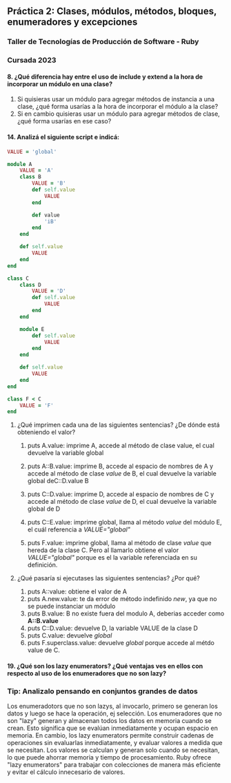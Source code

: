 ## Práctica 2: Clases, módulos, métodos, bloques, enumeradores y excepciones
### Taller de Tecnologías de Producción de Software ‑ Ruby
### Cursada 2023

#### 8. ¿Qué diferencia hay entre el uso de include y extend a la hora de incorporar un módulo en una clase?
1. Si quisieras usar un módulo para agregar métodos de instancia a una clase, ¿qué forma usarías a la hora de incorporar el módulo a la clase?
2. Si en cambio quisieras usar un módulo para agregar métodos de clase, ¿qué forma usarías en ese caso?

#### 14. Analizá el siguiente script e indicá:
```ruby
VALUE = 'global'

module A
    VALUE = 'A'
    class B
        VALUE = 'B'
        def self.value
            VALUE
        end

        def value
            'iB'
        end
    end

    def self.value
        VALUE
    end
end

class C
    class D
        VALUE = 'D'
        def self.value
            VALUE
        end
    end

    module E
        def self.value
            VALUE
        end
    end

    def self.value
        VALUE
    end
end

class F < C
    VALUE = 'F'
end
```
1. ¿Qué imprimen cada una de las siguientes sentencias? ¿De dónde está obteniendo el valor?
    1. puts A.value: imprime A, accede al método de clase value, el cual devuelve la variable global

    2. puts A::B.value: imprime B, accede al espacio de nombres de A y accede al método de clase *value* de B, el cual devuelve la variable global deC::D.value B

    3. puts C::D.value: imprime D, accede al espacio de nombres de C y accede al método de clase *value* de D, el cual devuelve la variable global de D

    4. puts C::E.value: imprime global, llama al método *value* del módulo E, el cuál referencia a *VALUE="global"*

    5. puts F.value: imprime global, llama al método de clase *value* que hereda de la clase C. Pero al llamarlo obtiene el valor *VALUE="global"* porque es el la variable referenciada en su definición. 


2. ¿Qué pasaría si ejecutases las siguientes sentencias? ¿Por qué?
    1. puts A::value: obtiene el valor de A
    2. puts A.new.value: te da error de método indefinido *new*, ya que no se puede instanciar un módulo
    3. puts B.value: B no existe fuera del modulo A, deberias acceder como **A::B.value**
    4. puts C::D.value: devuelve D, la variable VALUE de la clase D
    5. puts C.value: devuelve *global*
    6. puts F.superclass.value: devuelve *global* porque accede al métdo value de C.

#### 19. ¿Qué son los lazy enumerators? ¿Qué ventajas ves en ellos con respecto al uso de los enumeradores que no son lazy? 
### **Tip: Analizalo pensando en conjuntos grandes de datos**

Los enumeradotors que no son lazys, al invocarlo, primero se generan los datos y luego se hace la operación, ej selección. Los enumeradores que no son "lazy" generan y almacenan todos los datos en memoria cuando se crean. Esto significa que se evalúan inmediatamente y ocupan espacio en memoria. En cambio, los lazy enumerators permite construir cadenas de operaciones sin evaluarlas inmediatamente, y evaluar valores a medida que se necesitan. Los valores se calculan y generan solo cuando se necesitan, lo que puede ahorrar memoria y tiempo de procesamiento.
Ruby ofrece "lazy enumerators" para trabajar con colecciones de manera más eficiente y evitar el cálculo innecesario de valores.